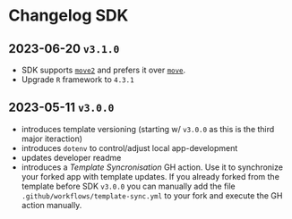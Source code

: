 # Changelog SDK

## 2023-06-20 `v3.1.0`

- SDK supports [`move2`](https://gitlab.com/bartk/move2/) and prefers it over [`move`](https://gitlab.com/bartk/move/).
- Upgrade `R` framework to `4.3.1`

## 2023-05-11 `v3.0.0`

- introduces template versioning (starting w/ `v3.0.0` as this is the third major iteraction)
- introduces `dotenv` to control/adjust local app-development
- updates developer readme
- introduces a _Template Syncronisation_ GH action. Use it to synchronize your forked app with template updates. If you already forked from the template before SDK `v3.0.0` you can manually add the file `.github/workflows/template-sync.yml` to your fork and execute the GH action manually.
